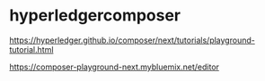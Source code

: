 # hyperledgercomposer

https://hyperledger.github.io/composer/next/tutorials/playground-tutorial.html

https://composer-playground-next.mybluemix.net/editor

